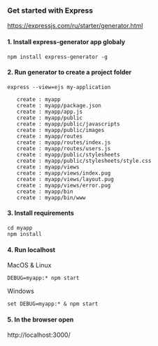 ### Get started with Express
https://expressjs.com/ru/starter/generator.html

#### 1. Install express-generator app globaly
```console
npm install express-generator -g
```

#### 2. Run generator to create a project folder
```console
express --view=ejs my-application
   
   create : myapp
   create : myapp/package.json
   create : myapp/app.js
   create : myapp/public
   create : myapp/public/javascripts
   create : myapp/public/images
   create : myapp/routes
   create : myapp/routes/index.js
   create : myapp/routes/users.js
   create : myapp/public/stylesheets
   create : myapp/public/stylesheets/style.css
   create : myapp/views
   create : myapp/views/index.pug
   create : myapp/views/layout.pug
   create : myapp/views/error.pug
   create : myapp/bin
   create : myapp/bin/www
```

#### 3. Install requirements
```console
cd myapp
npm install
```

#### 4. Run localhost

MacOS & Linux
```console
DEBUG=myapp:* npm start
```

Windows
```console
set DEBUG=myapp:* & npm start
```

#### 5. In the browser open
http://localhost:3000/ 
